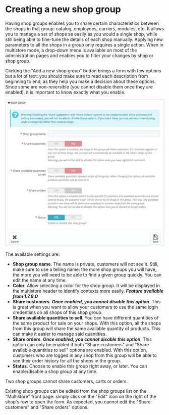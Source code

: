 # Creating a new shop group

Having shop groups enables you to share certain characteristics between the shops in that group: catalog, employees, carriers, modules, etc. It allows you to manage a set of shops as easily as you would a single shop, while still being able to fine-tune the details of each shop manually. Applying new parameters to all the shops in a group only requires a single action. When in multistore mode, a drop-down menu is available on most of the administration pages and enables you to filter your changes by shop or shop group.

Clicking the "Add a new shop group" button brings a form with few options but a lot of text: you should make sure to read each description from beginning to end, as they help you make a decision about these options. Since some are non-reversible \(you cannot disable them once they are enabled\), it is important to know exactly what you enable.

![](../../.gitbook/assets/57081985%20%284%29%20%284%29%20%281%29.png)

The available settings are:

* **Shop group name**. The name is private, customers will not see it. Still, make sure to use a telling name: the more shop groups you will have, the more you will need to be able to find a given group quickly. You can edit the name at any time.
* **Color.** Allow selecting a color for the shop group. It will be displayed in the multistore header to identify contexts more easily. _**Feature available from 1.7.8.0**_
* **Share customers**. _**Once enabled, you cannot disable this option**_. This is great when you want to allow your customers to use the same login credentials on all shops of this shop group.
* **Share available quantities to sell**. You can have different quantities of the same product for sale on your shops. With this option, all the shops from this group will share the same available quantity of products. This can make it easier to manage said quantities.
* **Share orders**. _**Once enabled, you cannot disable this option**_. This option can only be enabled if both "Share customers" and "Share available quantities to sell" options are enabled. With this option, customers who are logged in any shop from this group will be able to see their order history for all the shops in the group.
* **Status**. Choose to enable this group right away, or later. You can enable/disable a shop group at any time. 

Two shop groups cannot share customers, carts or orders.

Existing shop groups can be edited from the shop groups list on the "Multistore" front page: simply click on the "Edit" icon on the right of the shop's row to open the form. As expected, you cannot edit the "Share customers" and "Share orders" options.

